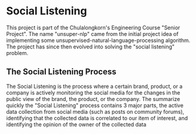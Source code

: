 Social Listening
=====

This project is part of the Chulalongkorn's Engineering Course "Senior Project". The name "unsuper-nlp" came from the initial project idea of implementing some unsupervised-natural-language-processing algorithm. The project has since then evolved into solving the "social listening" problem.

## The Social Listening Process
The Social Listening is the process where a certain brand, product, or a company is actively monitoring the social media for the changes in the public view of the brand, the product, or the company. The summarize quickly the "Social Listening" process contains 3 major parts, the active data collection from social media (such as posts on community forums), identifying that the collected data is correlated to our item of interest, and identifying the opinion of the owner of the collected data
